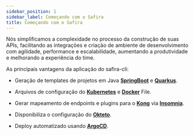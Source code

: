 ```yaml
---
sidebar_position: 1
sidebar_label: Começando com o Safira
title: Começando com o Safira
---
```


Nós simplificamos a complexidade no processo da construção de suas APIs, facilitando as integrações e criação de ambiente de desenvolvimento com agilidade, performance e escalabilidade, aumentando a produtividade e melhorando a experiência do time. 

As principais vantagens da aplicação do safira-cli:
* Geração de templates de projetos em Java **[SpringBoot]** e **[Quarkus]**.
* Arquivos de configuração do **[Kubernetes]** e **[Docker]** File.
* Gerar mapeamento de endpoints e plugins para o **[Kong]** via **[Insomnia]**.
* Disponibiliza o configuração do **[Okteto]**.
* Deploy automatizado usando **[ArgoCD]**.


   [SpringBoot]: <https://spring.io/>
   [Quarkus]: <https://quarkus.io/>
   [Kubernetes]: <https://kubernetes.io/>
   [Docker]: <https://www.docker.com/>
   [Kong]: <https://konghq.com/>
   [Insomnia]: <https://insomnia.rest/download>
   [Okteto]: <https://okteto.com/>
   [ArgoCD]: <https://argo-cd.readthedocs.io/>